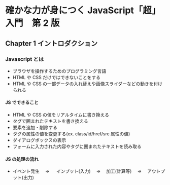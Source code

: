 # 確かな力が身につく JavaScript「超」入門　第 2 版

## Chapter 1 イントロダクション

### Javascript とは

- ブラウザを操作するためのプログラミング言語
- HTML や CSS だけではできないことをする
- HTML や CSS の一部データの入れ替えや画像スライダーなどの動きを付けられる

#### JS でできること

- HTML や CSS の値をリアルタイムに書き換える
- タグで囲まれたテキストを書き換える
- 要素を追加・削除する
- タグの属性の値を変更する(ex. class/id/href/src 属性の値)
- ダイアログボックスの表示
- フォームに入力された内容やタグに囲まれたテキストを読み取る

#### JS の処理の流れ

- イベント発生　 ⇒ 　 インプット(入力)　 ⇒ 　加工(計算等)　 ⇒ 　アウトプット(出力)
